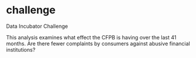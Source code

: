# challenge
Data Incubator Challenge

This analysis examines what effect the CFPB is having over the last 41 months. Are there fewer complaints by consumers against abusive financial institutions? 
